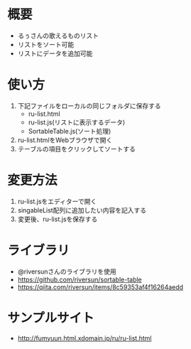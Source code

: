 # 概要
- るぅさんの歌えるものリスト
- リストをソート可能
- リストにデータを追加可能


# 使い方
1. 下記ファイルをローカルの同じフォルダに保存する
    - ru-list.html
    - ru-list.js(リストに表示するデータ)
    - SortableTable.js(ソート処理)
2. ru-list.htmlをWebブラウザで開く
3. テーブルの項目をクリックしてソートする


# 変更方法
1. ru-list.jsをエディターで開く
2. singableList配列に追加したい内容を記入する
3. 変更後、ru-list.jsを保存する


# ライブラリ
- @riversunさんのライブラリを使用
- https://github.com/riversun/sortable-table
- https://qiita.com/riversun/items/8c59353af4f16264aedd


# サンプルサイト
- http://fumyuun.html.xdomain.jp/ru/ru-list.html